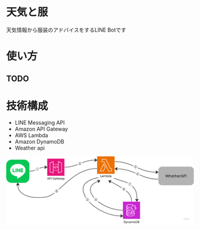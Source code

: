 # 天気と服
天気情報から服装のアドバイスをするLINE Botです

# 使い方
## TODO

# 技術構成
- LINE Messaging API
- Amazon API Gateway
- AWS Lambda
- Amazon DynamoDB
- Weather api

![transition_diagram](/doc/transition_diagram.png)
